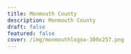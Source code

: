 ```yaml
---
title: Monmouth County
description: Monmouth County
draft: false
featured: false
cover: /img/monmouthlogoa-300x257.png
---
```

